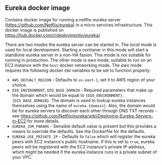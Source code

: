 ## Eureka docker image

Contains docker image for running a netflix-eureka server (https://github.com/Netflix/eureka) in a micro services infrastructure. This docker image is published on https://hub.docker.com/r/deploymentio/eureka/

There are two modes the eureka server can be started in. The *local* mode is used for local development. Starting a contianer in this mode will start a standlone eureka server in a non-HA fasion. This mode is not suitable for running in production. The other mode is *aws* mode, suitable to run on an EC2 instance with the `host` docker networking mode. The *aws* mode requires the following docker `ENV` variables to be set to function properly:

- `AWS_DEFUALT_REGION` - Defaults to `us-east-1`, set it to AWS region of your choice.
- `DIO_ENVIRONMENT`, `DIO_BASE_DOMAIN` - Required parameters that make up the domain which would be equal to `{DIO_ENVIRONMENT}.{DIO_BASE_DOMAIN}`. The domain is used to lookup eureka instances themselves using the name of `eureka.{domain}`. Also, the domain would be for eureka servers to discover each other through DNS TXT records - see https://github.com/Netflix/eureka/wiki/Deploying-Eureka-Servers-in-EC2 for more details.
- `EUREKA_JVM_PARAMS` - Sensible default value is present but this provides a means to override the defaults. See the Dockerfile for the defaults.
- `EUREKA_USE_PRIVATE_IP` - Defaults to `false` which will register the eureka peers with EC2 instance's public hostname. If this is set to `true`, eureka peers will be registered with the EC2 instance's private IP address, which might be needed if the eureka instance runs in a private subnet of your VPC.
